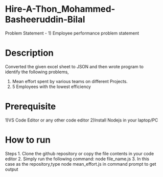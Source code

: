 # Hire-A-Thon_Mohammed-Basheeruddin-Bilal

Problem Statement - 1) Employee performance problem statement

# Description
Converted the given excel sheet to JSON and then wrote program to identify the following problems,
1. Mean effort spent by various teams on different Projects.
2. 5 Employees with the lowest efficiency


# Prerequisite
1)VS Code Editor or any other code editor
2)Install Nodejs in your laptop/PC

# How to run
<Write steps to run your solution>
Steps
1. Clone the github repository or copy the file contents in your code editor
2. Simply run the following command:
  node file_name.js
3. In this case as the repository,type node mean_effort.js in command prompt to get output

